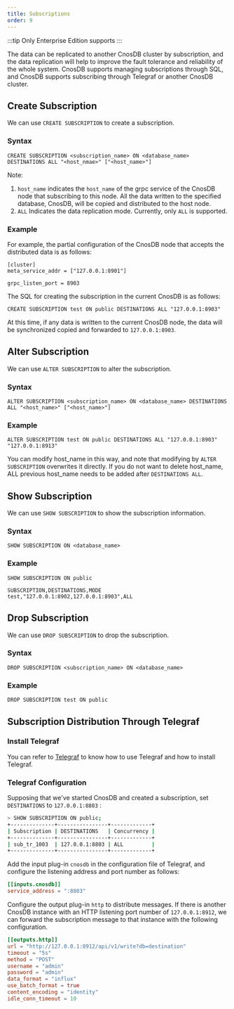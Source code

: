 ```yaml
---
title: Subscriptions
order: 9
---
```


:::tip
Only Enterprise Edition supports
:::

The data can be replicated to another CnosDB cluster by subscription, and the data replication will help to improve the fault tolerance and reliability of the whole system. CnosDB supports managing subscriptions through SQL, and CnosDB supports subscribing through Telegraf or another CnosDB cluster.

## Create Subscription

We can use `CREATE SUBSCRIPTION` to create a subscription.

### Syntax

```
CREATE SUBSCRIPTION <subscription_name> ON <database_name> DESTINATIONS ALL "<host_nmae>" ["<host_name>"]
```

Note:
1. `host_name` indicates the `host_name` of the grpc service of the CnosDB node that subscribing to this node.
   All the data written to the specified database, CnosDB, will be copied and distributed to the host node.
1. `ALL` Indicates the data replication mode. Currently, only `ALL` is supported.

### Example

For example, the partial configuration of the CnosDB node that accepts the distributed data is as follows:

```
[cluster]
meta_service_addr = ["127.0.0.1:8901"]

grpc_listen_port = 8903
```

The SQL for creating the subscription in the current CnosDB is as follows:

```
CREATE SUBSCRIPTION test ON public DESTINATIONS ALL "127.0.0.1:8903"
```

At this time, if any data is written to the current CnosDB node, the data will be synchronized copied and forwarded to `127.0.0.1:8903`.

## Alter Subscription

We can use `ALTER SUBSCRIPTION` to alter the subscription.

### Syntax

```
ALTER SUBSCRIPTION <subscription_name> ON <database_name> DESTINATIONS ALL "<host_name>" ["<host_name>"]
```

### Example

```
ALTER SUBSCRIPTION test ON public DESTINATIONS ALL "127.0.0.1:8903" "127.0.0.1:8913"
```

You can modify host_name in this way, and note that modifying by `ALTER SUBSCRIPTION` overwrites it directly. If you do not want to delete host_name, ALL previous host_name needs to be added after `DESTINATIONS ALL`.

## Show Subscription

We can use `SHOW SUBSCRIPTION` to show the subscription information.

### Syntax

```
SHOW SUBSCRIPTION ON <database_name>
```

### Example

```
SHOW SUBSCRIPTION ON public
```

```
SUBSCRIPTION,DESTINATIONS,MODE
test,"127.0.0.1:8902,127.0.0.1:8903",ALL
```

## Drop Subscription

We can use `DROP SUBSCRIPTION` to drop the subscription.

### Syntax

```
DROP SUBSCRIPTION <subscription_name> ON <database_name>
```

### Example

```
DROP SUBSCRIPTION test ON public
```

## Subscription Distribution Through Telegraf

### Install Telegraf

You can refer to [Telegraf](/eco-integration/telegraf#cnos-telegraf) to know how to use Telegraf and how to install Telegraf.

### Telegraf Configuration

Supposing that we've started CnosDB and created a subscription, set `DESTINATIONS` to `127.0.0.1:8803` :

```sh
> SHOW SUBSCRIPTION ON public;
+--------------+----------------+-------------+
| Subscription | DESTINATIONS   | Concurrency |
+--------------+----------------+-------------+
| sub_tr_1003  | 127.0.0.1:8803 | ALL         |
+--------------+----------------+-------------+
```

Add the input plug-in `cnosdb` in the configuration file of Telegraf, and configure the listening address and port number as follows:

```toml
[[inputs.cnosdb]]
service_address = ":8803"
```

Configure the output plug-in `http` to distribute messages. If there is another CnosDB instance with an HTTP listening port number of `127.0.0.1:8912`, we can forward the subscription message to that instance with the following configuration.

```toml
[[outputs.http]]
url = "http://127.0.0.1:8912/api/v1/write?db=destination"
timeout = "5s"
method = "POST"
username = "admin"
password = "admin"
data_format = "influx"
use_batch_format = true
content_encoding = "identity"
idle_conn_timeout = 10
```

